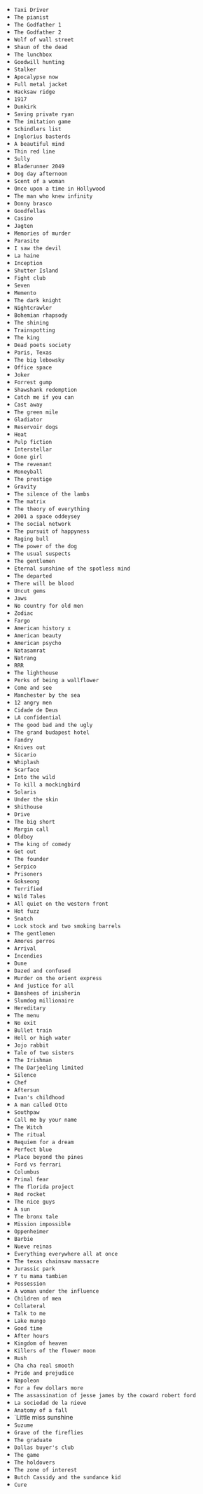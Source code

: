 - `Taxi Driver`
- `The pianist`
- `The Godfather 1`
- `The Godfather 2`
- `Wolf of wall street`
- `Shaun of the dead`
- `The lunchbox`
- `Goodwill hunting`
- `Stalker`
- `Apocalypse now`
- `Full metal jacket`
- `Hacksaw ridge`
- `1917`
- `Dunkirk`
- `Saving private ryan`
- `The imitation game`
- `Schindlers list`
- `Inglorius basterds`
- `A beautiful mind`
- `Thin red line`
- `Sully`
- `Bladerunner 2049`
- `Dog day afternoon`
- `Scent of a woman`
- `Once upon a time in Hollywood`
- `The man who knew infinity`
- `Donny brasco`
- `Goodfellas`
- `Casino`
- `Jagten`
- `Memories of murder`
- `Parasite`
- `I saw the devil`
- `La haine`
- `Inception`
- `Shutter Island`
- `Fight club`
- `Seven`
- `Memento`
- `The dark knight`
- `Nightcrawler`
- `Bohemian rhapsody`
- `The shining`
- `Trainspotting`
- `The king`
- `Dead poets society`
- `Paris, Texas`
- `The big lebowsky`
- `Office space`
- `Joker`
- `Forrest gump`
- `Shawshank redemption`
- `Catch me if you can`
- `Cast away`
- `The green mile`
- `Gladiator`
- `Reservoir dogs`
- `Heat`
- `Pulp fiction`
- `Interstellar`
- `Gone girl`
- `The revenant`
- `Moneyball`
- `The prestige`
- `Gravity`
- `The silence of the lambs`
- `The matrix`
- `The theory of everything`
- `2001 a space oddeysey`
- `The social network`
- `The pursuit of happyness`
- `Raging bull`
- `The power of the dog`
- `The usual suspects`
- `The gentlemen`
- `Eternal sunshine of the spotless mind`
- `The departed`
- `There will be blood`
- `Uncut gems`
- `Jaws`
- `No country for old men`
- `Zodiac`
- `Fargo`
- `American history x`
- `American beauty`
- `American psycho`
- `Natasamrat`
- `Natrang`
- `RRR`
- `The lighthouse`
- `Perks of being a wallflower`
- `Come and see`
- `Manchester by the sea`
- `12 angry men`
- `Cidade de Deus`
- `LA confidential`
- `The good bad and the ugly`
- `The grand budapest hotel`
- `Fandry`
- `Knives out`
- `Sicario`
- `Whiplash`
- `Scarface`
- `Into the wild`
- `To kill a mockingbird`
- `Solaris`
- `Under the skin`
- `Shithouse`
- `Drive`
- `The big short`
- `Margin call`
- `Oldboy`
- `The king of comedy`
- `Get out`
- `The founder`
- `Serpico`
- `Prisoners`
- `Gokseong`
- `Terrified`
- `Wild Tales`
- `All quiet on the western front`
- `Hot fuzz`
- `Snatch`
- `Lock stock and two smoking barrels`
- `The gentlemen`
- `Amores perros`
- `Arrival`
- `Incendies`
- `Dune`
- `Dazed and confused`
- `Murder on the orient express`
- `And justice for all`
- `Banshees of inisherin`
- `Slumdog millionaire`
- `Hereditary`
- `The menu`
- `No exit`
- `Bullet train`
- `Hell or high water`
- `Jojo rabbit`
- `Tale of two sisters`
- `The Irishman`
- `The Darjeeling limited`
- `Silence`
- `Chef`
- `Aftersun`
- `Ivan's childhood`
- `A man called Otto`
- `Southpaw`
- `Call me by your name`
- `The Witch`
- `The ritual`
- `Requiem for a dream`
- `Perfect blue`
- `Place beyond the pines`
- `Ford vs ferrari`
- `Columbus`
- `Primal fear`
- `The florida project`
- `Red rocket`
- `The nice guys`
- `A sun`
- `The bronx tale`
- `Mission impossible`
- `Oppenheimer`
- `Barbie`
- `Nueve reinas`
- `Everything everywhere all at once`
- `The texas chainsaw massacre`
- `Jurassic park`
- `Y tu mama tambien`
- `Possession`
- `A woman under the influence`
- `Children of men`
- `Collateral`
- `Talk to me`
- `Lake mungo`
- `Good time`
- `After hours`
- `Kingdom of heaven`
- `Killers of the flower moon`
- `Rush`
- `Cha cha real smooth`
- `Pride and prejudice`
- `Napoleon`
- `For a few dollars more`
- `The assassination of jesse james by the coward robert ford`
- `La sociedad de la nieve`
- `Anatomy of a fall`
- `Little miss sunshine
- `Suzume`
- `Grave of the fireflies`
- `The graduate`
- `Dallas buyer's club`
- `The game`
- `The holdovers`
- `The zone of interest`
- `Butch Cassidy and the sundance kid`
- `Cure`

